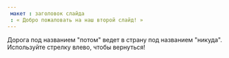 ```yaml
---
 макет : заголовок слайда
 : « Добро пожаловать на наш второй слайд! »
---
```

Дорога под названием "потом" ведет в страну под названием "никуда".
Используйте стрелку влево, чтобы вернуться!
